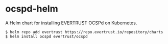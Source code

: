 # ocspd-helm

A Helm chart for installing EVERTRUST OCSPd on Kubernetes.

```
$ helm repo add evertrust https://repo.evertrust.io/repository/charts
$ helm install ocspd evertrust/ocspd
```